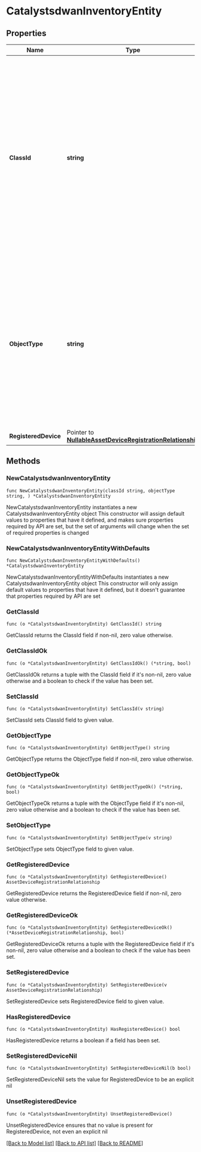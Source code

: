 # CatalystsdwanInventoryEntity

## Properties

Name | Type | Description | Notes
------------ | ------------- | ------------- | -------------
**ClassId** | **string** | The fully-qualified name of the instantiated, concrete type. This property is used as a discriminator to identify the type of the payload when marshaling and unmarshaling data. The enum values provides the list of concrete types that can be instantiated from this abstract type. | 
**ObjectType** | **string** | The fully-qualified name of the instantiated, concrete type. The value should be the same as the &#39;ClassId&#39; property. The enum values provides the list of concrete types that can be instantiated from this abstract type. | 
**RegisteredDevice** | Pointer to [**NullableAssetDeviceRegistrationRelationship**](AssetDeviceRegistrationRelationship.md) |  | [optional] 

## Methods

### NewCatalystsdwanInventoryEntity

`func NewCatalystsdwanInventoryEntity(classId string, objectType string, ) *CatalystsdwanInventoryEntity`

NewCatalystsdwanInventoryEntity instantiates a new CatalystsdwanInventoryEntity object
This constructor will assign default values to properties that have it defined,
and makes sure properties required by API are set, but the set of arguments
will change when the set of required properties is changed

### NewCatalystsdwanInventoryEntityWithDefaults

`func NewCatalystsdwanInventoryEntityWithDefaults() *CatalystsdwanInventoryEntity`

NewCatalystsdwanInventoryEntityWithDefaults instantiates a new CatalystsdwanInventoryEntity object
This constructor will only assign default values to properties that have it defined,
but it doesn't guarantee that properties required by API are set

### GetClassId

`func (o *CatalystsdwanInventoryEntity) GetClassId() string`

GetClassId returns the ClassId field if non-nil, zero value otherwise.

### GetClassIdOk

`func (o *CatalystsdwanInventoryEntity) GetClassIdOk() (*string, bool)`

GetClassIdOk returns a tuple with the ClassId field if it's non-nil, zero value otherwise
and a boolean to check if the value has been set.

### SetClassId

`func (o *CatalystsdwanInventoryEntity) SetClassId(v string)`

SetClassId sets ClassId field to given value.


### GetObjectType

`func (o *CatalystsdwanInventoryEntity) GetObjectType() string`

GetObjectType returns the ObjectType field if non-nil, zero value otherwise.

### GetObjectTypeOk

`func (o *CatalystsdwanInventoryEntity) GetObjectTypeOk() (*string, bool)`

GetObjectTypeOk returns a tuple with the ObjectType field if it's non-nil, zero value otherwise
and a boolean to check if the value has been set.

### SetObjectType

`func (o *CatalystsdwanInventoryEntity) SetObjectType(v string)`

SetObjectType sets ObjectType field to given value.


### GetRegisteredDevice

`func (o *CatalystsdwanInventoryEntity) GetRegisteredDevice() AssetDeviceRegistrationRelationship`

GetRegisteredDevice returns the RegisteredDevice field if non-nil, zero value otherwise.

### GetRegisteredDeviceOk

`func (o *CatalystsdwanInventoryEntity) GetRegisteredDeviceOk() (*AssetDeviceRegistrationRelationship, bool)`

GetRegisteredDeviceOk returns a tuple with the RegisteredDevice field if it's non-nil, zero value otherwise
and a boolean to check if the value has been set.

### SetRegisteredDevice

`func (o *CatalystsdwanInventoryEntity) SetRegisteredDevice(v AssetDeviceRegistrationRelationship)`

SetRegisteredDevice sets RegisteredDevice field to given value.

### HasRegisteredDevice

`func (o *CatalystsdwanInventoryEntity) HasRegisteredDevice() bool`

HasRegisteredDevice returns a boolean if a field has been set.

### SetRegisteredDeviceNil

`func (o *CatalystsdwanInventoryEntity) SetRegisteredDeviceNil(b bool)`

 SetRegisteredDeviceNil sets the value for RegisteredDevice to be an explicit nil

### UnsetRegisteredDevice
`func (o *CatalystsdwanInventoryEntity) UnsetRegisteredDevice()`

UnsetRegisteredDevice ensures that no value is present for RegisteredDevice, not even an explicit nil

[[Back to Model list]](../README.md#documentation-for-models) [[Back to API list]](../README.md#documentation-for-api-endpoints) [[Back to README]](../README.md)



